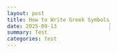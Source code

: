 ```yaml
---
layout: post
title: How to Write Greek Symbols
date: 2025-09-13
summary: Test
categories: test
---
```


<!DOCTYPE html>
<html lang="en">
<head>
<meta charset="UTF-8">
<title>Rainbow Gradient Draw</title>
<style>
  body { display: flex; justify-content: center; align-items: center; height: 100vh; margin: 0; }
  canvas { border: 1px solid #ccc; cursor: crosshair; }
</style>
</head>
<body>

<canvas id="canvas" width="800" height="600"></canvas>

<script>
const canvas = document.getElementById("canvas");
const ctx = canvas.getContext("2d");

let drawing = false;
let points = []; // stores all path points

canvas.addEventListener('mousedown', e => {
  drawing = true;
  points.push({x: e.offsetX, y: e.offsetY});
});

canvas.addEventListener('mouseup', () => {
  drawing = false;
  points = []; // reset after each stroke
});

canvas.addEventListener('mouseout', () => {
  drawing = false;
  points = [];
});

canvas.addEventListener('mousemove', e => {
  if (!drawing) return;

  points.push({x: e.offsetX, y: e.offsetY});

  // Draw line segment with gradient
  if (points.length > 1) {
    const p1 = points[points.length - 2];
    const p2 = points[points.length - 1];

    const gradient = ctx.createLinearGradient(p1.x, p1.y, p2.x, p2.y);
    gradient.addColorStop(0, `hsl(${points.length % 360}, 100%, 50%)`);
    gradient.addColorStop(1, `hsl(${(points.length + 1) % 360}, 100%, 50%)`);

    ctx.strokeStyle = gradient;
    ctx.lineWidth = 8;
    ctx.lineCap = 'round';

    ctx.beginPath();
    ctx.moveTo(p1.x, p1.y);
    ctx.lineTo(p2.x, p2.y);
    ctx.stroke();
  }
});
</script>

</body>
</html>
